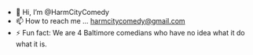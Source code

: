 - 👋 Hi, I’m @HarmCityComedy
- 📫 How to reach me ... harmcitycomedy@gmail.com
- ⚡ Fun fact: We are 4 Baltimore comedians who have no idea what it do what it is.

